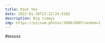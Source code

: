 ```yaml
---
title: Post Yes
date: 2022-01-26T22:22:24.518Z
description: Big timeys
img: https://picsum.photos/1000/800?random=1
---
```

#tessss